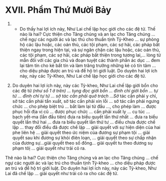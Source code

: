 # XVII. Phẩm Thứ Mười Bảy

<!--pg-->
1. - Do thấy hai lợi ích này, Như Lai chế lập học giới cho các đệ tử. Thế nào là hai? Cực thiện cho Tăng
chúng và an lạc cho Tăng chúng ... chế ngự các người ác và lạc thú cho thuần tịnh Tỷ-Kheo ... sự phòng
hộ các lậu hoặc, các oán thù, các tội phạm, các sợ hãi, các pháp bất thiện ngay trong hiện tại, và sự ngăn
chặn các lậu hoặc, các oán thù, các tội phạm, các sợ hãi, các pháp bất thiện trong tương lai,... lòng từ
mẫn đối với các gia chủ và đoạn tuyệt các thành phần ác dục ... đem lại tâm tín cho kẻ bất tín và làm
trăng trưởng những kẻ có tín tâm ... cho diệu pháp được an trú và để hộ trì giới luật.
Do duyên hai lợi ích này, này các Tỷ-Kheo, Như Lai chế lập học giới cho các đệ tử.

<!--pg-->
2. Do duyên hai lợi ích này, này các Tỷ-kheo, Như Lai chế lập giới bổn cho các đệ tử _(như số 1 ở_
_trên) ... tụng đọc giới bổn ... đình chỉ giới bổn ... tự tứ ... đình chỉ tự tứ ... sở tác cần phải quở trách ...Sở_
tác cần phải y chỉ, sở tác cần phải tẩn xuất, sở tác cần phải xin lỗi ... sở tác cần phải ngưng chức ... cho
phép biệt trú ... bắt làm lại từ đầu ..., cho phép làm ... được phục hồi địa vị cũ ... được phục chức ... cần
phải xuất ly ... cụ túc ... bạch yết-ma (lần đầu tiên) đưa ra biểu quyết lần thứ nhất ... đưa ra biểu quyết
lần thứ hai ... đưa ra biểu quyết lần thứ tư ... điều chưa được chế lập ... thay đổi điều đã được chế lập ...
giải quyết với sự hiện diện của hai phe liên hệ ... giải quyết theo ức niệm của đương sự phạm tội ... giải
quyết sau khi đương sự khỏi điên loạn, ... giải quyết theo sự chấp nhận của đương sự...giải quyết theo số
đông... giải quyết tu theo đương sụ phạm tôị ... giải quyết như trải cỏ ra.

Thê nào là hai? Cực thiện cho Tăng chúng và an lạc cho Tăng chúng ... chế ngự các người ác và lạc trú
cho thuần tịnh Tỷ-kheo ... cho diệu pháp được an trú và để hộ trì giới luật. Do duyên hai lợi ích này, này
các Tỷ-kheo, Như Lai đã chế lập ... giải quyết như trải cỏ ra cho các đệ tử.




